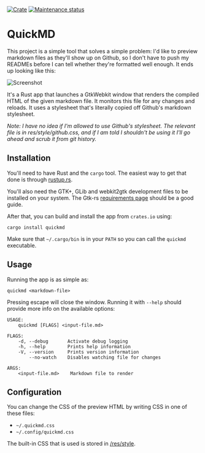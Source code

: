 [![Crate](https://img.shields.io/crates/v/quickmd)](https://crates.io/crates/quickmd)
[![Maintenance status](https://img.shields.io/badge/maintenance-actively--developed-brightgreen.svg)](https://crates.io/crates/quickmd)

# QuickMD

This project is a simple tool that solves a simple problem: I'd like to preview markdown files as they'll show up on Github, so I don't have to push my READMEs before I can tell whether they're formatted well enough. It ends up looking like this:

![Screenshot](http://i.andrewradev.com/d32c593abdfd03881de3358251596bdd.png)

It's a Rust app that launches a GtkWebkit window that renders the compiled HTML of the given markdown file. It monitors this file for any changes and reloads. It uses a stylesheet that's literally copied off Github's markdown stylesheet.

_Note: I have no idea if I'm allowed to use Github's stylesheet. The relevant file is in res/style/github.css, and if I am told I shouldn't be using it I'll go ahead and scrub it from git history._

## Installation

You'll need to have Rust and the `cargo` tool. The easiest way to get that done is through [rustup.rs](https://rustup.rs/).

You'll also need the GTK+, GLib and webkit2gtk development files to be installed on your system. The Gtk-rs [requirements page](http://gtk-rs.org/docs/requirements.html) should be a good guide.

After that, you can build and install the app from `crates.io` using:

```
cargo install quickmd
```

Make sure that `~/.cargo/bin` is in your `PATH` so you can call the `quickmd` executable.

## Usage

Running the app is as simple as:

```
quickmd <markdown-file>
```

Pressing escape will close the window. Running it with `--help` should provide more info on the available options:

```
USAGE:
    quickmd [FLAGS] <input-file.md>

FLAGS:
    -d, --debug       Activate debug logging
    -h, --help        Prints help information
    -V, --version     Prints version information
        --no-watch    Disables watching file for changes

ARGS:
    <input-file.md>    Markdown file to render
```

## Configuration

You can change the CSS of the preview HTML by writing CSS in one of these files:

- `~/.quickmd.css`
- `~/.config/quickmd.css`

The built-in CSS that is used is stored in [/res/style](./res/style).
